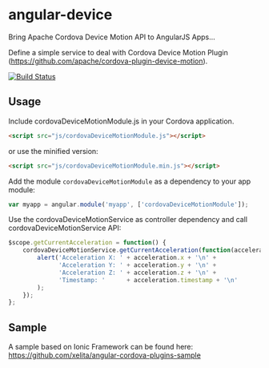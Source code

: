 angular-device
==============

Bring Apache Cordova Device Motion API to AngularJS Apps...

Define a simple service to deal with Cordova Device Motion Plugin (https://github.com/apache/cordova-plugin-device-motion). 

[![Build Status](https://travis-ci.org/xelita/angular-device-motion.png?branch=master)](https://travis-ci.org/xelita/angular-device-motion)

Usage
-----
Include cordovaDeviceMotionModule.js in your Cordova application.

```html
<script src="js/cordovaDeviceMotionModule.js"></script>
```

or use the minified version:

```html
<script src="js/cordovaDeviceMotionModule.min.js"></script>
```

Add the module `cordovaDeviceMotionModule` as a dependency to your app module:

```js
var myapp = angular.module('myapp', ['cordovaDeviceMotionModule']);
```

Use the cordovaDeviceMotionService as controller dependency and call cordovaDeviceMotionService API:

```js
$scope.getCurrentAcceleration = function() {
    cordovaDeviceMotionService.getCurrentAcceleration(function(acceleration){
	    alert('Acceleration X: ' + acceleration.x + '\n' +
	          'Acceleration Y: ' + acceleration.y + '\n' +
	          'Acceleration Z: ' + acceleration.z + '\n' +
	          'Timestamp: '      + acceleration.timestamp + '\n'
	    );
    });
};
```

Sample
------
A sample based on Ionic Framework can be found here:
https://github.com/xelita/angular-cordova-plugins-sample
